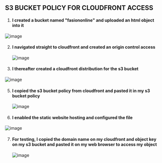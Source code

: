 ## S3 BUCKET POLICY FOR CLOUDFRONT ACCESS  




1. #### I created a bucket named "fasiononline" and uploaded an html object into it
![image](https://github.com/richardolat/PROJECTS-DAREY.IO/assets/134428528/556dfd03-4265-4e4d-af99-572a01a44c17)










2. #### I navigated straight to cloudfront and created an origin control access
    ![image](https://github.com/richardolat/PROJECTS-DAREY.IO/assets/134428528/bfc3e0d8-fefe-4237-a770-529fde285b24)










4. #### I thereafter created a cloudfront distribution for the s3 bucket
 ![image](https://github.com/richardolat/PROJECTS-DAREY.IO/assets/134428528/cb505f53-5346-40ba-8040-069a8a85bf02)










5. #### I copied the s3 bucket policy from cloudfront and pasted it in my s3 bucket policy
   ![image](https://github.com/richardolat/PROJECTS-DAREY.IO/assets/134428528/69a7dfc1-8b7f-4444-8001-ea41db074089)










6. ####  I enabled the static website hosting and configured the file
 ![image](https://github.com/richardolat/PROJECTS-DAREY.IO/assets/134428528/44d9733d-d6bb-4377-b9f2-393e5bc0e7af)

   




7. #### For testing, I copied the domain name on my cloudfront and object key on my s3 bucket and pasted it on my web browser to access my object
   ![image](https://github.com/richardolat/PROJECTS-DAREY.IO/assets/134428528/8d4b7e70-e4b3-4d76-91c5-9362577551ef)
 


























